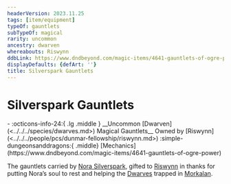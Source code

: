 ```yaml
---
headerVersion: 2023.11.25
tags: [item/equipment]
typeOf: gauntlets
subTypeOf: magical
rarity: uncommon
ancestry: dwarven
whereabouts: Riswynn
ddbLink: https://www.dndbeyond.com/magic-items/4641-gauntlets-of-ogre-power
displayDefaults: {defArt: ''}
title: Silverspark Gauntlets
---
```

# Silverspark Gauntlets
<div class="grid cards ext-narrow-margin ext-one-column" markdown>
- :octicons-info-24:{ .lg .middle } __Uncommon [Dwarven](<../../../species/dwarves.md>) Magical Gauntlets__  
   Owned by [Riswynn](<../../../people/pcs/dunmar-fellowship/riswynn.md>)  
    :simple-dungeonsanddragons:{ .middle} [Mechanics](https://www.dndbeyond.com/magic-items/4641-gauntlets-of-ogre-power) 
</div>


The gauntlets carried by [Nora Silverspark](<../../../people/dwarves/nora-silverspark.md>), gifted to [Riswynn](<../../../people/pcs/dunmar-fellowship/riswynn.md>) in thanks for putting Nora’s soul to rest and helping the [Dwarves](<../../../species/dwarves.md>) trapped in [Morkalan](<../../../gazetteer/extraplanar/shadowfolds/morkalan/morkalan.md>).
